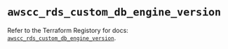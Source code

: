 # `awscc_rds_custom_db_engine_version`

Refer to the Terraform Registory for docs: [`awscc_rds_custom_db_engine_version`](https://registry.terraform.io/providers/hashicorp/awscc/0.70.0/docs/resources/rds_custom_db_engine_version).
